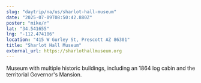 ```yaml
---
slug: "daytrip/na/us/sharlot-hall-museum"
date: "2025-07-09T08:50:42.880Z"
poster: "mike/r"
lat: "34.541655"
lng: "-112.474186"
location: "415 W Gurley St, Prescott AZ 86301"
title: "Sharlot Hall Museum"
external_url: https://sharlothallmuseum.org
---
```

Museum with multiple historic buildings, including an 1864 log cabin and the territorial Governor's Mansion.